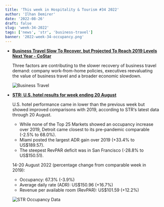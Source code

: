 ```yaml
---
title: 'This week in Hospitality & Tourism #34 2022'
author: 'Ilhan Demirer'
date: '2022-08-26'
draft: false
slug: 'week-34-2022'
tags: ['news', 'str', 'business-travel']
banner: '2022-week-34-occupancy.png'
---
```


- **[Business Travel Slow To Recover, but Projected To Reach 2019 Levels Next Year - CoStar](https://www.hotelnewsresource.com/article122313.html)**

  Three factors are contributing to the slower recovery of business travel demand: company work-from-home policies, executives reevaluating the value of business travel and a broader economic slowdown.

  ![Business Travel](/images/blogimages/2022-week-34-business-travel-chart.jpg)

- **[STR: U.S. hotel results for week ending 20 August](https://str.com/press-release/str-us-hotel-results-week-ending-20-august)**

  U.S. hotel performance came in lower than the previous week but showed improved comparisons with 2019, according to STR‘s latest data through 20 August.

  - While none of the Top 25 Markets showed an occupancy increase over 2019, Detroit came closest to its pre-pandemic comparable (-2.5% to 68.0%).
  - Miami posted the largest ADR gain over 2019 (+33.4% to US$189.57).
  - The steepest RevPAR deficit was in San Francisco (-28.8% to US$150.51).

  14-20 August 2022 (percentage change from comparable week in 2019):

  - Occupancy: 67.3% (-3.9%)
  - Average daily rate (ADR): US$150.96 (+16.7%)
  - Revenue per available room (RevPAR): US$101.59 (+12.2%)

  ![STR Occupancy Data](/images/blogimages/2022-week-34-occupancy.png)
